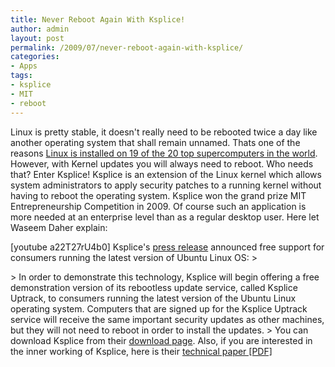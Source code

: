 ```yaml
---
title: Never Reboot Again With Ksplice!
author: admin
layout: post
permalink: /2009/07/never-reboot-again-with-ksplice/
categories:
- Apps
tags:
- ksplice
- MIT
- reboot
---
```

Linux is pretty stable, it doesn't really need to be rebooted twice a day like another operating system that shall remain unnamed. Thats one of the reasons [Linux is installed on 19 of the 20 top supercomputers in the world](http://royal.pingdom.com/2009/06/24/the-triumph-of-linux-as-a-supercomputer-os/). However, with Kernel updates you will always need to reboot. Who needs that? Enter Ksplice!
Ksplice is an extension of the Linux kernel which allows system administrators to apply security patches to a running kernel without having to reboot the operating system. Ksplice won the grand prize  MIT Entrepreneurship Competition in 2009\. Of course such an application is more needed at an enterprise level than as a regular desktop user.  Here let Waseem Daher explain:

\[youtube a22T27rU4b0\]
Ksplice's [press release](http://www.ksplice.com/news/20090625-linuxtag-fisl) announced free support for consumers running the latest version of Ubuntu Linux OS:
\> 

\> In order to demonstrate this technology, Ksplice will begin offering a free demonstration version of its rebootless update service, called Ksplice Uptrack, to consumers running the latest version of the Ubuntu Linux operating system.  Computers that are signed up for the Ksplice Uptrack service will receive the same important security updates as other machines, but they will not need to reboot in order to install the updates.
\> You can download Ksplice from their [download page](http://www.ksplice.com/uptrack/). Also, if you are interested in the inner working of Ksplice, here is their [technical paper \[PDF\]](http://www.ksplice.com/doc/ksplice.pdf)